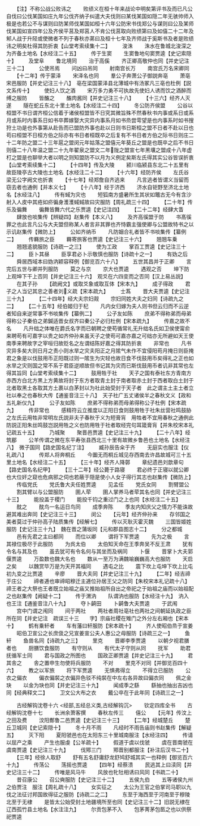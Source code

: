 <!-- { "loadSidebar": true } -->
　　【注】不称公战公败讳之
　　败绩义在桓十年来战论中明矣第评书及而已凡公自伐曰公伐某国如庄九年公伐齐纳子纠遣大夫伐则曰某伐某国如隠二年无骇帅师入极是也若公不与谋则曰防某师伐某国如桓十六年公防宋书伐郑公与谋则曰公及某师伐某国如宣四年公及齐侯平莒及郑莒人不肯公伐莒取向败绩第曰及如僖二十二年及邾人战于升陉或使微者不列于春秋亦苐曰及桓十七年及齐师战于奚斯书及者是败绩讳之明矣杜得其防折衷【山堂考索续集十二】
　　浚洙
　　洙水在鲁城北浚深之为齐备土地名【水经注二十五】
　　传于生窦
　　生窦鲁地句窦贾逵【史记索隠十】
　　及堂阜
　　鲁北境同
　　治于高傒
　　齐正卿高敬仲也同【并史记注三十二】
　　公使吊焉
　　问凶曰吊同
　　射南宫长万
　　南宫氏万名宋卿同
　　【十二年】传于蒙泽
　　宋泽名也同
　　羣公子奔萧公子御説奔亳
　　萧亳宋邑服防【并史记注三十八】　亳在梁国蒙泽县北薄城中有汤冢凡三亳也杜例【説文系传十】
　　使妇人饮之酒
　　宋万多力勇不可执故先使妇人诱而饮之酒醉而缚之服防
　　皆醢之
　　醢肉酱同【并史记注三十八】
　　【十三六】经齐人灭遂
　　隧在蛇丘东北十里土地名【水经注二十四】
　　冬公防齐侯盟
　　公谷以桓盟不书日谓齐桓公信着于诸侯桓盟皆不日究其微旨殊不然春秋书内事或系日或系月或系时内事系日如书卒葬嫁娶大灾异内事系月如书烝尝雩望是也内事系时如书搜狩土功是也外事第从赴告而已盟防外事也赴以日则书日斯桓之盟不日者不赴以日也苟曰桓盟不日桓方伯之际亦有书日者桓既卒之后复有不书日者方伯之际书日则庄二十二年防之盟二十三年扈之盟闵元年姑落之盟僖元年葵丘之盟是也既卒之后不书日则僖二十八年温之盟二十九年翟泉之盟文二年陇之盟宣七年黑壤之盟成十八年虚朾之盟是也聊举大者以明之则知盟防不以月为义例定矣斯左氏得其实公谷皆误折衷【山堂考索续集十二】
　　【十四年】传及大陵
　　颍川临颍县东北二十五里有故臣陵亭古大陵也土地名【水经注二十二】
　　【十六年】经防齐侯
　　左氏谷梁无公字阙文也折衷
　　【十七年】经郑詹自齐逃来
　　凡言逃者皆谓义当留而窃去者也通例【并本义七】
　　【十八年】经于济西
　　济水自钜野至济北土地名【水经注八】
　　传有蜮为灾也
　　短狐南方盛暑所生其状如鼈古无今有含沙射入人皮中其疮如疥徧身濩濩蜮蜮故曰灾服防【周礼疏三十四】
　　【二十年】传乐及徧舞
　　徧舞皆舞六代之乐贾逵【史记注四】
　　【二十二年】经肆大眚
　　肆放也啖集传【辨疑四】赵集传【本义八】
　　及齐高徯盟于防
　　书髙徯罪之也此言凡公与大夫盟但称某人者言非其罪也齐恃霸主强使卿与公盟故特书之以示讥赵集传【微防上】
　　公如齐纳币
　　凡防姻合礼者皆不书啖集传【纂例二】
　　传羇旅之臣
　　羇寄旅客也贾逵【史记注三十六】
　　翘翘车乗
　　翘翘逺貌服防【诗疏一之三】
　　使为工政
　　掌百工贾逵【史记注三十二】
　　臣卜其昼
　　臣享君必卜示敬慎也服防【诗疏十之一】
　　有妫之后
　　舜居西域本曰妫汭颖容释例【御览百六十八】
　　五世其昌并于正卿
　　言完后五世与卿并列服防
　　莫之与京
　　京大也贾逵
　　遇观之否
　　坤下防上观坤下干上否同【并史记注三十六】　观爻在六四变而之否同【汉上易丛説】
　　在其子孙
　　【疏阙文】或取爻象或取互体【宋本九】
　　成子得政
　　君子之人当记其忠之善者刘义疏【宋本疏九】
　　士蒍
　　晋大夫贾逵【史记注三十九】
　　【二十四年】经大夫宗妇觌
　　宗妇同姓大夫之妇同【诗疏九之二】
　　【二十五年】经伯姬归于杞
　　凡内女归嫁为夫人则书但云归而不云逆者知自来逆常事不书啖集传【纂例二】
　　公子友如陈
　　庶弟不得称弟而母弟得称公子秦伯之弟鍼适晋女叔齐曰秦公子必归杜例【宋本疏九】
　　传嘉之故不名
　　凡升绌之体唯在爵氏名字而已朝聘之使苟循常礼无升绌名氏如卫侯使甯俞来聘苟有可嘉字以贵之如齐仲孙来虽天子之使苟可嘉亦嘉之可绌亦无所避如天王使南季来聘故字之宰咺归故贬名之左谓结陈好嘉之得其防折衷
　　非常也
　　凡书灾异多矣大则日月之责小则水旱之灾夫阳正之月隂气未作不宜侵阳苟月掩日则臣掩君之象是以伐鼓用币正阳既过则一隂生为灾轻也故日食不伐鼓用币矣得礼之正也如水旱之灾则国之常不系于君臣逆顺故但书记其为灾而已斯伐鼓用币者讥非其常也左得其旨同【山堂考索续集十二】
　　鼓用牲于社
　　天子之国有泰社东方青南方赤西方白北方黒上方黄故将封于东方者取青土封于南者取赤土封于西者取白土封于北者取黑土各取其方土裹以白茅封以为社此始受封于天子者　此之谓主土主土者立社以奉之也春秋大传【通鉴音注三十八】　天子社广五丈诸侯半之春秋文义【政和五礼新仪九】
　　公子友如陈
　　庶弟不得称弟而母弟得称公子杜例【宋本疏九】
　　传非常也
　　感精符云立推度以正阳日食则鼓用牲于社朱丝营社鸣鼓胁之左氏云用牲非常明左氏説非夫子春秋于义为短膏肓　用牲者不宜用春秋之通例此防説正阳朱丝鸣鼓岂説用牲之义也防用牲于社者取经完句耳箴膏肓【并朱校宋本礼记疏五十五】
　　乃城聚
　　聚晋邑贾逵【史记注三十九】
　　【二十八年】经筑郿
　　公羊传谓之微在东平寿张县西北三十里有故微乡鲁邑也土地名【水经注八】　微子国同【路史国名纪丁注】
　　臧孙辰告籴于齐
　　无庭实也服注【仪礼疏八】
　　传郑人将奔桐丘
　　今圗无而桐丘城见存西南去许昌故城可三十五里土地名【水经注二十五】
　　【三十年】经齐人降鄣
　　章纪遗邑刘歆章句【路史国名名纪甲】
　　【三十二年】经公薨于路寝
　　君必终于正寝以就公卿也大位奸之窥也危病邪之伺也若蔽于隠是使小人女子得行其志也赵集传【微防上】
　　传临党氏
　　党氏鲁大夫任姓贾逵
　　见孟任
　　党氏女同
　　割臂盟公
　　割其臂以与公盟服防
　　圉人荦
　　圉人掌养马者荦其名也同【并史记注三十三】
　　能投盖于稷门
　　能投千钧之重过门之上也同【水经注二十五】
　　酖之
　　酖鸟一名运日鸟同
　　成季奔陈
　　季友内知庆父之情力不能诛故避其难出奔同【史记注三十三】
　　闵公
　　【元年】经齐仲孙来
　　存邻国之美者莫过于仲孙高子陆质集传【经解七】
　　传以灭耿灭霍灭魏
　　三国皆姬姓服防【史记注三十九】　魏在晋之蒲坂同【元和郡县图志十二】
　　分之都城
　　邑有先君之主曰都同
　　而位以卿
　　谓将下军贾逵
　　先为之极
　　言其禄位极尽于此服防
　　为呉太伯
　　太伯知天命在王季奔吴不反王肃
　　犹有令名与其及也
　　虽去犹可有令名何与其坐而及祸同
　　卜偃
　　晋掌卜大夫郭偃贾逵
　　万盈数也魏大名也
　　数从一至万为满魏喻巍巍高大也服防
　　天启之矣
　　以魏赏毕万是为天开其福同
　　遇屯之比
　　震下坎上屯坤下坎上比屯初九变之比贾逵
　　辛廖
　　晋大夫同【并史记注三十九】
　　【二年】经吉禘于庄公
　　禘者逓也审禘昭穆迁主逓位孙居王父之防同【朱校宋本礼记疏十八】　禘王者之大祭也王者既立始祖之庙又推始祖所自出之帝祀之于始祖之庙而以始祖配之也赵集传【阙疑十二】
　　传于渭汭
　　队谓汭也服防【水经注十九】　汭入也王注【通鉴音注八十九】
　　夺卜齮田
　　卜齮鲁大夫贾逵
　　于武闱
　　宫中门谓之闱同
　　间于两社
　　两社者周社亳社也两社之间朝延执政之臣所在同【并史记注　疏误三十三　　字】宗庙社稷在雉门之外分左右厢也【宋本十】
　　鹤有乗轩者
　　车有藩曰轩服防【宋本疏十】
　　齐人使昭伯烝于宣姜
　　昭伯卫宣公之长庶伋之兄宣姜宣公夫人惠公之母服防【诗疏三之一】
　　鱼轩
　　鱼兽名同【诗疏九之三】
　　里克
　　晋卿李季贾逵
　　以朝夕视君膳者也
　　厨膳饮食服防
　　有守则从
　　有代太子守则从同
　　抚军
　　助君抚循军士同
　　君与国政之所图也
　　国政正卿贾逵【并史记注三十九】
　　君其舎之
　　舎之置申生勿使将兵服防
　　不对
　　里克不对同【并御览百四十六】
　　教之以军旅
　　将下军贾逵
　　无惧弗得立
　　不得立已服防
　　公衣之偏衣
　　偏衣偏裻之衣偏异色驳不纯裻在中左右各异故曰偏衣同
　　佩之金玦
　　以金为玦也同【并史记注三十九】
　　闻成季之繇
　　繇抽也抽出吉凶也同【经典释文二】
　　卫文公大布之衣
　　戴公卒在于此年同【诗疏三之一】


　　古经解钩沈卷十六
<经部,五经总义类,古经解钩沉>
　　钦定四库全书
　　古经解钩沈卷十七
　　长洲余萧客撰
　　春秋左传三
　　僖公
　　【元年】传汶上之田及费
　　汶阳鄪鲁二邑贾逵【史记注三十三】
　　【二年】经城楚丘
　　楚丘卫城同【史记索隠十】
　　冬十月不雨
　　凡经时不雨告庙则书赵集传【解疑五】
　　灭下阳
　　夏阳虢邑也在太阳东三十里城南服注【水经注四】
　　传请以屈产之乘
　　产生也服虔【公羊疏十】
　　假道于虞以伐虢
　　虞在晋南虢在虞南贾逵【史记注三十九】
　　伐鄍三门
　　鄍晋别都服注【补注后汉书二十】
　　【三年】经徐人取舒
　　舒有五名舒庸舒龙舒鸠舒城其实一也释例【御览百六十九】
　　传荡公
　　荡摇也贾逵
　　【四年】经蔡溃
　　民逃其上曰渎同【并史记注三十二】
　　传唯是风马牛
　　风放也牝牡相诱曰风同【书疏二十】
　　昔召康公
　　召公奭服防【史记注三十二】
　　五侯九伯
　　五等诸侯九州之伯贾注　服注【周礼疏十八】
　　女实征之
　　太公为王官之伯掌司马职以九伐之法征讨邦国故得征之服防【诗疏二之二】
　　东至于海西至于河南至于穆陵北至于无棣
　　是皆太公始受封土地疆境所至也同【史记注三十二】旧説无棣在辽西孤竹县土地名【水注注九】
　　尔贡包茅不入
　　包茅菁茅包匦之也以供祭祀贾逵
